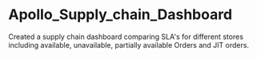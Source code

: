 # Apollo_Supply_chain_Dashboard

Created a supply chain dashboard comparing SLA's for different stores including available, unavailable, partially available Orders and JIT orders.
